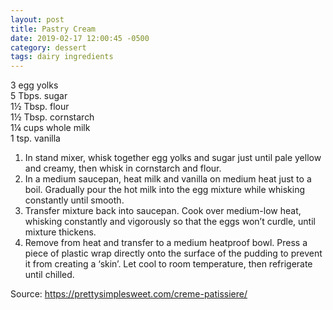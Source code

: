 ```yaml
---
layout: post
title: Pastry Cream
date: 2019-02-17 12:00:45 -0500
category: dessert
tags: dairy ingredients
---
```

3 egg yolks  
5 Tbps. sugar  
1½ Tbsp. flour  
1½ Tbsp. cornstarch  
1¼ cups whole milk  
1 tsp. vanilla  
<ol>
 	<li class="instruction">In stand mixer, whisk together egg yolks and sugar just until pale yellow and creamy, then whisk in cornstarch and flour.</li>
 	<li class="instruction">In a medium saucepan, heat milk and vanilla on medium heat just to a boil. Gradually pour the hot milk into the egg mixture while whisking constantly until smooth.</li>
 	<li class="instruction">Transfer mixture back into saucepan. Cook over medium-low heat, whisking constantly and vigorously so that the eggs won’t curdle, until mixture thickens.</li>
 	<li class="instruction">Remove from heat and transfer to a medium heatproof bowl. Press a piece of plastic wrap directly onto the surface of the pudding to prevent it from creating a ‘skin’. Let cool to room temperature, then refrigerate until chilled.</li>
</ol>
Source: <a href="https://prettysimplesweet.com/creme-patissiere/">https://prettysimplesweet.com/creme-patissiere/</a>
